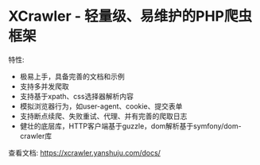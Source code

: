 XCrawler - 轻量级、易维护的PHP爬虫框架
===============

特性:
- 极易上手，具备完善的文档和示例
- 支持多并发爬取
- 支持基于xpath、css选择器解析内容
- 模拟浏览器行为，如user-agent、cookie、提交表单
- 支持断点续爬、失败重试、代理、并有完善的爬取日志
- 健壮的底层库，HTTP客户端基于guzzle，dom解析基于symfony/dom-crawler库


查看文档: https://xcrawler.yanshuju.com/docs/